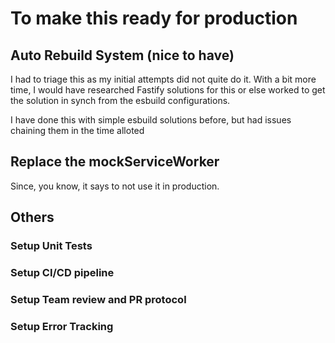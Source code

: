 

# To make this ready for production

## Auto Rebuild System (nice to have)
I had to triage this as my initial attempts did not quite do it. 
With a bit more time, I would have researched Fastify solutions for this 
or else worked to get the solution in synch from the esbuild configurations.

I have done this with simple esbuild solutions before, but had issues chaining them in the time alloted


## Replace the mockServiceWorker
Since, you know, it says to not use it in production.

## Others

### Setup Unit Tests

### Setup CI/CD pipeline

### Setup Team review and PR protocol

### Setup Error Tracking

